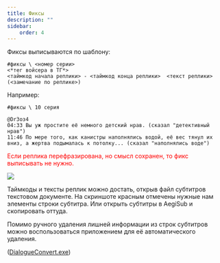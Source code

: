 ```yaml
---
title: Фиксы
description: ""
sidebar:
    order: 4
---
```


Фиксы выписываются по шаблону:

```
#фиксы \ <номер серии> 
<*тег войсера в ТГ*>
<таймкод начала реплики> - <таймкод конца реплики>  <текст реплики> (<замечание по реплике>)
```

Например:
```
#фиксы \ 10 серия 

@Dr3oз4
04:33 Вы уж простите её немного детский нрав. (сказал "детективный нрав")
11:46 По мере того, как канистры наполнялись водой, её вес тянул их вниз, а жертва подымалась к потолку... (сказал "наполнялись воде")
```
<span style='color:red'>Если реплика перефразирована, но смысл сохранен, то фикс выписывать не нужно. </span>

**![](https://lh4.googleusercontent.com/h2vc02wsPEVXI9rIQooo6ZfMkjzJoVf5Jp2VhFIrrgmZfs_aeJe9YtOobZEB3irxE7xBgcSDl34y4Grq4-d4WkPDpZFH67cNAXBWloFtaMOLFH3glIF9Wx2A0lF7GbAwv7fVXaYEUf1LcnD7f8-z2EQ)**

Таймкоды и тексты реплик можно достать, открыв файл субтитров текстовом документе. На скриншоте красным отмечены нужные нам элементы строки субтитра. Или открыть субтитры в AegiSub и скопировать оттуда.

Помимо ручного удаления лишней информации из строк субтитров можно воспользоваться приложением для её автоматического удаления. 

([DialogueConvert.exe](https://drive.google.com/file/d/1BCF4Lmpw22zGdSB4X-hcVKOve61kMGOX/view?usp=sharing))
